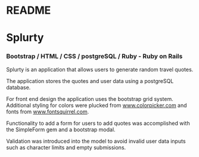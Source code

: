 # README

# Splurty

### Bootstrap / HTML / CSS / postgreSQL / Ruby - Ruby on Rails

Splurty is an application that allows users to generate random travel quotes.

The application stores the quotes and user data using a postgreSQL database.

For front end design the application uses the bootstrap grid system. Additional styling for colors were plucked from www.colorpicker.com and fonts from www.fontsquirrel.com.

Functionality to add a form for users to add quotes was accomplished with the SimpleForm gem and a bootstrap modal.

Validation was introduced into the model to avoid invalid user data inputs such as character limits and empty submissions.
